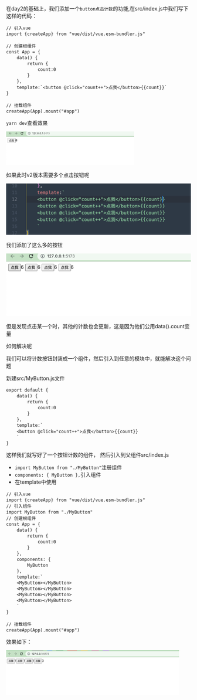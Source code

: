在day2的基础上，我们添加一个`button点击计数`的功能,在src/index.js中我们写下这样的代码：

```vue
// 引入vue
import {createApp} from "vue/dist/vue.esm-bundler.js"

// 创建根组件
const App = {
    data() {
        return {
            count:0
        }
    },
    template:`<button @click="count++">点我</button>{{count}}`
}

// 挂载组件
createApp(App).mount("#app")
```

`yarn dev`查看效果

<img src="assets/image-20230408174730353.png" alt="image-20230408174730353" style="zoom:50%;" />

如果此时v2版本需要多个点击按钮呢

<img src="assets/image-20230408174901089.png" alt="image-20230408174901089" style="zoom:50%;" />

我们添加了这么多的按钮

![image-20230408174912250](assets/image-20230408174912250.png)

但是发现点击某一个时，其他的计数也会更新，这是因为他们公用data().count变量

如何解决呢

我们可以将计数按钮封装成一个组件，然后引入到任意的模块中，就能解决这个问题

新建src/MyButton.js文件

```vue
export default {
    data() {
        return {
            count:0
        }
    },
    template:`
    <button @click="count++">点我</button>{{count}}
    `
}
```

这样我们就写好了一个按钮计数的组件， 然后引入到父组件src/index.js

- `import MyButton from "./MyButton"`注册组件
-  `components: {
          MyButton
      },`引入组件
- 在template中使用

```vue
// 引入vue
import {createApp} from "vue/dist/vue.esm-bundler.js"
// 引入组件
import MyButton from "./MyButton"
// 创建根组件
const App = {
    data() {
        return {
            count:0
        }
    },
    components: {
        MyButton
    },
    template:`
    <MyButton></MyButton>
    <MyButton></MyButton>
    <MyButton></MyButton>
    <MyButton></MyButton>
    `
}

// 挂载组件
createApp(App).mount("#app")
```

效果如下：

<img src="assets/image-20230408175509126.png" alt="image-20230408175509126" style="zoom:50%;" />

